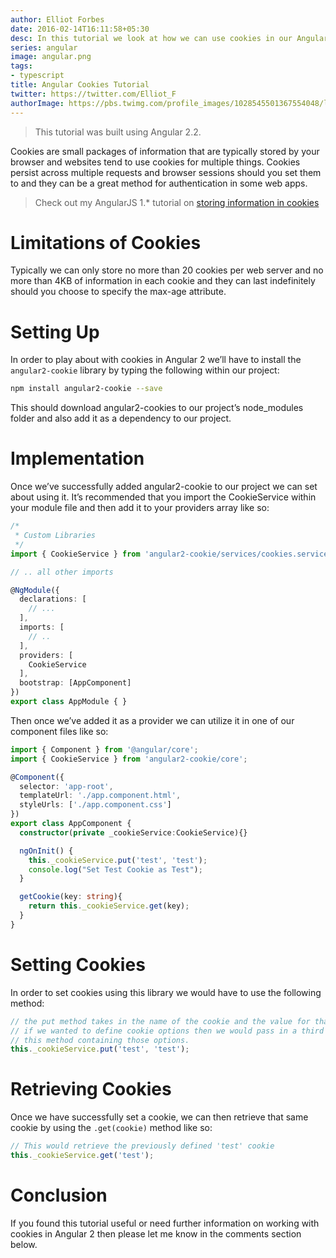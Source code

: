 ```yaml
---
author: Elliot Forbes
date: 2016-02-14T16:11:58+05:30
desc: In this tutorial we look at how we can use cookies in our Angular 2 Applications
series: angular
image: angular.png
tags:
- typescript
title: Angular Cookies Tutorial
twitter: https://twitter.com/Elliot_F
authorImage: https://pbs.twimg.com/profile_images/1028545501367554048/lzr43cQv_400x400.jpg
---
```


> This tutorial was built using Angular 2.2. 

Cookies are small packages of information that are typically stored by your browser and websites tend to use cookies for multiple things. Cookies persist across multiple requests and browser sessions should you set them to and they can be a great method for authentication in some web apps.

> Check out my AngularJS 1.* tutorial on [storing information in cookies](/javascript/angularjs/angularjs-store-cookies-tutorial/)

# Limitations of Cookies

Typically we can only store no more than 20 cookies per web server and no more than 4KB of information in each cookie and they can last indefinitely should you choose to specify the max-age attribute. 

# Setting Up

In order to play about with cookies in Angular 2 we’ll have to install the `angular2-cookie` library by typing the following within our project:

```bash
npm install angular2-cookie --save
```

This should download angular2-cookies to our project’s node_modules folder and also add it as a dependency to our project.

# Implementation

Once we’ve successfully added angular2-cookie to our project we can set about using it. It’s recommended that you import the CookieService within your module file and then add it to your providers array like so:

```ts
/*
 * Custom Libraries
 */
import { CookieService } from 'angular2-cookie/services/cookies.service';

// .. all other imports

@NgModule({
  declarations: [
    // ...
  ],
  imports: [
    // ..
  ],
  providers: [
    CookieService
  ],
  bootstrap: [AppComponent]
})
export class AppModule { }
```

Then once we’ve added it as a provider we can utilize it in one of our component files like so:

```ts
import { Component } from '@angular/core';
import { CookieService } from 'angular2-cookie/core';

@Component({
  selector: 'app-root',
  templateUrl: './app.component.html',
  styleUrls: ['./app.component.css']
})
export class AppComponent {
  constructor(private _cookieService:CookieService){}

  ngOnInit() {
    this._cookieService.put('test', 'test');
    console.log("Set Test Cookie as Test");
  }

  getCookie(key: string){
    return this._cookieService.get(key);
  }
}
```

# Setting Cookies

In order to set cookies using this library we would have to use the following method:

```ts
// the put method takes in the name of the cookie and the value for that cookie.
// if we wanted to define cookie options then we would pass in a third parameter to 
// this method containing those options.
this._cookieService.put('test', 'test');
```

# Retrieving Cookies

Once we have successfully set a cookie, we can then retrieve that same cookie by using the `.get(cookie)` method like so:

```ts
// This would retrieve the previously defined 'test' cookie 
this._cookieService.get('test');
```

# Conclusion

If you found this tutorial useful or need further information on working with cookies in Angular 2 then please let me know in the comments section below.